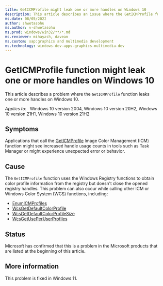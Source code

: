 ```yaml
---
title: GetICMProfile might leak one or more handles on Windows 10
description: This article describes an issue where the GetICMProfile function doesn't close one or more registry handles on Windows 10.
ms.date: 08/05/2022
author: shwetasohu
ms.author: v-shwetasohu
ms.prod: windows/win32/**/*.md
ms.reviewer: mihayash, davean 
ms.custom: sap:graphics and multimedia development
ms.technology: windows-dev-apps-graphics-multimedia-dev
---
```

# GetICMProfile function might leak one or more handles on Windows 10

This article describes a problem where the `GetICMProfile` function leaks one or more handles on Windows 10.

_Applies to:_ &nbsp; Windows 10 version 2004, Windows 10 version 20H2, Windows 10 version 21H1, Windows 10 version 21H2

## Symptoms

Applications that call the [GetICMProfile](/previous-versions/ms536585(v=vs.85)) Image Color Management (ICM) function might see increased handle usage counts in tools such as Task Manager or might experience unexpected error or behavior.

## Cause

The `GetICMProfile` function uses the Windows Registry functions to obtain color profile information from the registry but doesn't close the opened registry handles. This problem can also occur while calling other ICM or Windows Color System (WCS) functions, including:
- [EnumICMProfiles](/previous-versions/ms536595(v=vs.85))
- [WcsGetDefaultColorProfile](/previous-versions/ms536874(v=vs.85))
- [WcsGetDefaultColorProfileSize](/previous-versions/ms536875(v=vs.85))
- [WcsGetUsePerUserProfiles](/previous-versions/ms536877(v=vs.85))

## Status

Microsoft has confirmed that this is a problem in the Microsoft products that are listed at the beginning of this article.

## More information

This problem is fixed in Windows 11.